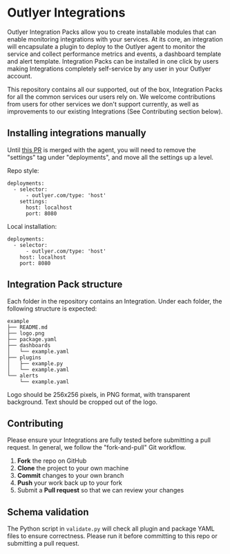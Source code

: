 Outlyer Integrations
====================

Outlyer Integration Packs allow you to create installable modules that 
can enable monitoring integrations with your services. At its core, an 
integration will encapsulate a plugin to deploy to the Outlyer agent to 
monitor the service and collect performance metrics and events, a 
dashboard template and alert template. Integration Packs can be 
installed in one click by users making Integrations completely 
self-service by any user in your Outlyer account.

This repository contains all our supported, out of the box, Integration 
Packs for all the common services our users rely on. We welcome 
contributions from users for other services we don't support currently, 
as well as improvements to our existing Integrations (See Contributing 
section below). 

## Installing integrations manually

Until [this PR](#) is merged with the agent, you will need to remove the
"settings" tag under "deployments", and move all the settings up a 
level.

Repo style:
```
deployments:
  - selector:
      - outlyer.com/type: 'host'
    settings:
      host: localhost
      port: 8080
```

Local installation:
```
deployments:
  - selector:
      - outlyer.com/type: 'host'
    host: localhost
    port: 8080
```


## Integration Pack structure

Each folder in the repository contains an Integration. Under each 
folder, the following structure is expected:

```
example
├── README.md
├── logo.png
├── package.yaml
├── dashboards
│   └── example.yaml
├── plugins
│   ├── example.py
│   └── example.yaml
└── alerts
    └── example.yaml
```

Logo should be 256x256 pixels, in PNG format, with transparent 
background. Text should be cropped out of the logo.

## Contributing

Please ensure your Integrations are fully tested before submitting a 
pull request. In general, we follow the "fork-and-pull" Git workflow.

 1. **Fork** the repo on GitHub
 2. **Clone** the project to your own machine
 3. **Commit** changes to your own branch
 4. **Push** your work back up to your fork
 5. Submit a **Pull request** so that we can review your changes

## Schema validation

The Python script in `validate.py` will check all plugin and package
YAML files to ensure correctness. Please run it before committing to
this repo or submitting a pull request.
